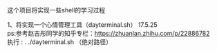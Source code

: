 这个项目将实现一些shell的学习过程
 
 1、将实现一个心情管理工具（dayterminal.sh） 17.5.25   
 <br />ps:参考赵吉彤同学的知乎专栏：https://zhuanlan.zhihu.com/p/22886782 
 <br />执行 : . ./dayterminal.sh （绝对路径）
